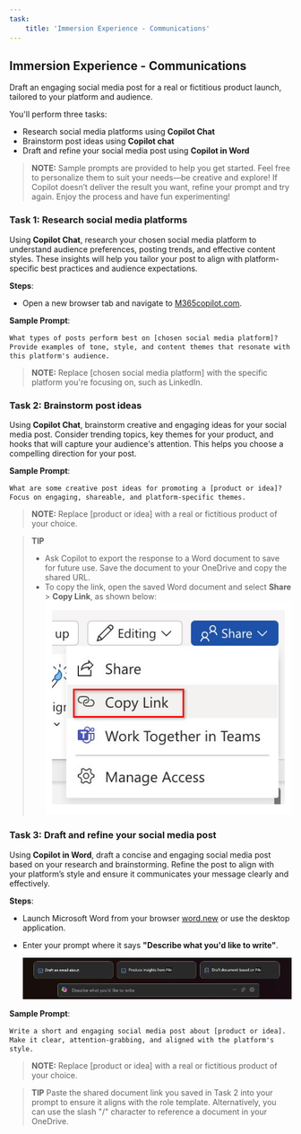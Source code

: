 ```yaml
---
task:
    title: 'Immersion Experience - Communications'
---
```


## Immersion Experience - Communications

Draft an engaging social media post for a real or fictitious product launch, tailored to your platform and audience.

You'll perform three tasks:

- Research social media platforms using **Copilot Chat**
- Brainstorm post ideas using **Copilot chat**
- Draft and refine your social media post using **Copilot in Word**

> **NOTE:** Sample prompts are provided to help you get started. Feel free to personalize them to suit your needs—be creative and explore! If Copilot doesn’t deliver the result you want, refine your prompt and try again. Enjoy the process and have fun experimenting!

### Task 1: Research social media platforms

Using **Copilot Chat**, research your chosen social media platform to understand audience preferences, posting trends, and effective content styles. These insights will help you tailor your post to align with platform-specific best practices and audience expectations.

**Steps**:

- Open a new browser tab and navigate to [M365copilot.com](https://m365copilot.com/).

**Sample Prompt**:

```text
What types of posts perform best on [chosen social media platform]? Provide examples of tone, style, and content themes that resonate with this platform's audience.
```

> **NOTE:** Replace [chosen social media platform] with the specific platform you're focusing on, such as LinkedIn.

### Task 2: Brainstorm post ideas

Using **Copilot Chat**, brainstorm creative and engaging ideas for your social media post. Consider trending topics, key themes for your product, and hooks that will capture your audience's attention. This helps you choose a compelling direction for your post.

**Sample Prompt**:

```text
What are some creative post ideas for promoting a [product or idea]? Focus on engaging, shareable, and platform-specific themes.
```

> **NOTE:** Replace [product or idea] with a real or fictitious product of your choice.

> **TIP**  
>
> - Ask Copilot to export the response to a Word document to save for future use. Save the document to your OneDrive and copy the shared URL.
> - To copy the link, open the saved Word document and select **Share** > **Copy Link**, as shown below:  
> ![Share link.](../Demos/Media/share-menu-with-copy-link-9fd1c60a.png)

### Task 3: Draft and refine your social media post

Using **Copilot in Word**, draft a concise and engaging social media post based on your research and brainstorming. Refine the post to align with your platform’s style and ensure it communicates your message clearly and effectively.

**Steps**:

- Launch Microsoft Word from your browser [word.new](https://word.new) or use the desktop application.
- Enter your prompt where it says **"Describe what you'd like to write"**.

    ![screenshot showing Copilot in Word.](../Prompts/Media/draft-with-copilot.png)

**Sample Prompt**:

```text
Write a short and engaging social media post about [product or idea]. Make it clear, attention-grabbing, and aligned with the platform's style.
```

> **NOTE:** Replace [product or idea] with a real or fictitious product of your choice.

> **TIP** Paste the shared document link you saved in Task 2 into your prompt to ensure it aligns with the role template. Alternatively, you can use the slash "/" character to reference a document in your OneDrive.
